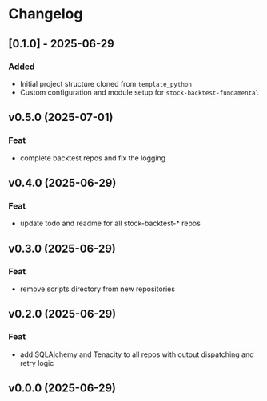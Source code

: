 # Changelog

## [0.1.0] - 2025-06-29

### Added

- Initial project structure cloned from `template_python`
- Custom configuration and module setup for `stock-backtest-fundamental`

## v0.5.0 (2025-07-01)

### Feat

- complete backtest repos and fix the logging

## v0.4.0 (2025-06-29)

### Feat

- update todo and readme for all stock-backtest-\* repos

## v0.3.0 (2025-06-29)

### Feat

- remove scripts directory from new repositories

## v0.2.0 (2025-06-29)

### Feat

- add SQLAlchemy and Tenacity to all repos with output dispatching and retry
  logic

## v0.0.0 (2025-06-29)
